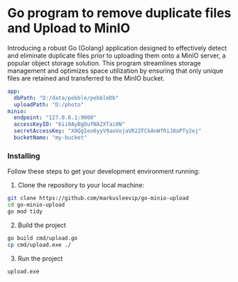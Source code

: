 # Go program to remove duplicate files and Upload to MinIO
Introducing a robust Go (Golang) application designed to effectively detect and eliminate duplicate files prior to uploading them onto a MinIO server, a popular object storage solution. This program streamlines storage management and optimizes space utilization by ensuring that only unique files are retained and transferred to the MinIO bucket.

```yaml
app:
  dbPath: "D:/data/pebble/pebbleDb"
  uploadPath: "D:/photo"
minio:
  endpoint: "127.0.0.1:9000"
  accessKeyID: "6ii0AyBgDufNA2XTai0N"
  secretAccessKey: "X8QgIeo6yyV9aoVojaVR2ZFCkAnWfRiJ8oPTy2ej"
  bucketName: "my-bucket"
```
### Installing
Follow these steps to get your development environment running:
1. Clone the repository to your local machine:
```bash
git clone https://github.com/markusleevip/go-minio-upload
cd go-minio-upload
go mod tidy
```
2. Build the project
```bash
go build cmd/upload.go
cp cmd/upload.exe ./
```
3. Run the project
```bash
upload.exe
```





